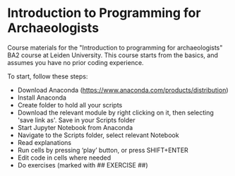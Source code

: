 # Introduction to Programming for Archaeologists
Course materials for the "Introduction to programming for archaeologists" BA2 course at Leiden University. This course starts from the basics, and assumes you have no prior coding experience.

To start, follow these steps:

- Download Anaconda (https://www.anaconda.com/products/distribution)
- Install Anaconda
- Create folder to hold all your scripts
- Download the relevant module by right clicking on it, then selecting 'save link as'. Save in your Scripts folder
- Start Jupyter Notebook from Anaconda
- Navigate to the Scripts folder, select relevant Notebook
- Read explanations
- Run cells by pressing ‘play’ button, or press SHIFT+ENTER
- Edit code in cells where needed
- Do exercises (marked with ## EXERCISE ##)

